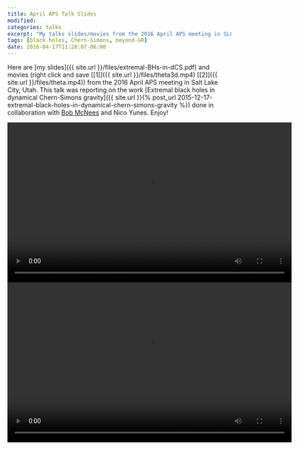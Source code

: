 ```yaml
---
title: April APS Talk Slides
modified:
categories: talks
excerpt: "My talks slides/movies from the 2016 April APS meeting in SLC"
tags: [black holes, Chern-Simons, beyond-GR]
date: 2016-04-17T11:28:07-06:00
---
```


Here are [my slides]({{ site.url }}/files/extremal-BHs-in-dCS.pdf) and
movies (right click and save
[[1]]({{ site.url }}/files/theta3d.mp4)
[[2]]({{ site.url }}/files/theta.mp4))
from the 2016 April APS meeting in Salt Lake City, Utah.  This talk
was reporting on the work
[Extremal black holes in dynamical Chern-Simons gravity]({{ site.url }}{% post_url 2015-12-17-extremal-black-holes-in-dynamical-chern-simons-gravity %})
done in collaboration with [Bob McNees](http://jacobi.luc.edu/) and
Nico Yunes.
Enjoy!

<video controls style="width:640px;height:360px;" >
  <source src="{{ site.url }}/files/theta3d.webm" type="video/webm">
  <source src="{{ site.url }}/files/theta3d.mp4" type="video/mp4">
  Your browser does not support the <code>video</code> element.
</video>

<video controls style="width:640px;height:360px;" >
  <source src="{{ site.url }}/files/theta.webm" type="video/webm">
  <source src="{{ site.url }}/files/theta.mp4" type="video/mp4">
  Your browser does not support the <code>video</code> element.
</video>

